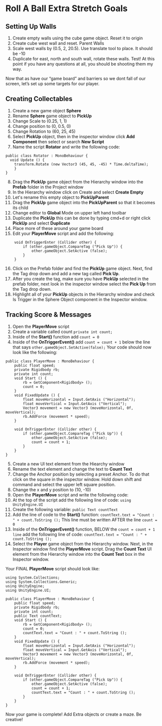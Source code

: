 # Roll A Ball Extra Stretch Goals

## Setting Up Walls

1.  Create empty walls using the cube game object. Reset it to origin
2.  Create cube west wall and reset. Parent Walls
3.  Scale west walls by (0.5, 2, 20.5). Use translate tool to place. It should be -10
4.  Duplicate for east, north and south wall, rotate these walls.
    Test! At this point if you have any questions at all, you should be shooting them my way.

Now that as have our “game board” and barriers so we dont fall of our screen, let’s set up some targets for our player.

## Creating Collectables

1.  Create a new game object **Sphere**
2.  Rename **Sphere** game object to **PickUp**
3.  Change Scale to (0.25, 1, 1)
4.  Change position to (0, 0.5, 0)
5.  Change Rotation to (60, 25, 45)
6.  Select **PickUp** object, then in the inspector window click **Add Component** then select or search **New Script**
7.  Name the script **Rotator** and write the following code:

```
public class Rotator : MonoBehaviour {
  void Update () {
    transform.Rotate (new Vector3 (45, 45, -45) * Time.deltaTime);
    }
}
```

8.  Drag the **PickUp** game object from the Hierarchy window into the **Prefab** folder in the Project window
9.  In the Hierarchy window click on Create and select **Create Empty**
10. Let's rename this empty object to **PickUpParent**
11. Drag the **PickUp** game object into the **PickUpParent** so that it becomes its child
12. Change editor to **Global** Mode on upper left hand toolbar
13. Duplicate the **PickUp** this can be done by typing cmd+d or right click **PickUp** and select **Duplicate**
14. Place more of these around your game board
15. Edit your **PlayerMove** script and add the following:

```
	void OnTriggerEnter (Collider other) {
		if (other.gameObject.CompareTag ("Pick Up")) {
			other.gameObject.SetActive (false);
		}
	}
```

16. Click on the Prefab folder and find the **PickUp** game object. Next, find the Tag drop down and add a new tag called **Pick Up**.
17. After you create the tag, make sure you have **PickUp** selected in the prefab folder, next look in the inspector window select the **Pick Up** from the Tag drop down.
18. Highlight all of your **PickUp** objects in the Hierarchy window and check Is Trigger in the Sphere Object component in the Inspector window.

## Tracking Score & Messages

1.  Open the **PlayerMove** script
2.  Create a variable called count `private int count;`
3.  Inside of the **Start()** function add `count = 0`
4.  Inside of the **OnTriggerEvent()** add `count = count + 1` below the line that says `other.gameObject.SetActive(false);`
    Your code should now look like the following:

```
public class PlayerMove : MonoBehaviour {
	public float speed;
	private Rigidbody rb;
	private int count;
	void Start () {
		rb = GetComponent<Rigidbody> ();
		count = 0;
	}
	void FixedUpdate () {
		float moveHorizontal = Input.GetAxis ("Horizontal");
		float moveVertical = Input.GetAxis ("Vertical");
		Vector3 movement = new Vector3 (moveHorizontal, 0f, moveVertical);
		rb.AddForce (movement * speed);
	}

	void OnTriggerEnter (Collider other) {
		if (other.gameObject.CompareTag ("Pick Up")) {
			other.gameObject.SetActive (false);
			count = count + 1;
		}
	}
}
```

5.  Create a new UI text element from the Hiearchy window
6.  Rename the text element and change the text to **Count Text**
7.  Change the Anchor position by selecting a preset Anchor. To do that click on the square in the inspector window. Hold down shift and command and select the upper left square position.
8.  Change the x and y position to (10, -10)
9.  Open the **PlayerMove** script and write the following code:
10. At the top of the script add the following line of code: `using UnityEngine.UI`
11. Create the following variable: `public Text countText`
12. Add the line of code to the **Start()** function: `countText.text = "Count : " + count.ToString ();` This line must be written AFTER the line `count = 0`
13. Inside of the **OnTriggerEvent()** function, BELOW the `count = count + 1 line` add the following line of code: `countText.text = "Count : " + count.ToString ();`
14. Select the **Player** game object from the Hierarchy window. Next, in the Inspector window find the **PlayerMove** script. Drag the **Count Text** UI element from the Hierarchy window into the **Count Text** box in the Inspector window.

Your FINAL **PlayerMove** script should look like:

```
using System.Collections;
using System.Collections.Generic;
using UnityEngine;
using UnityEngine.UI;

public class PlayerMove : MonoBehaviour {
	public float speed;
	private Rigidbody rb;
	private int count;
	public Text countText;
	void Start () {
		rb = GetComponent<Rigidbody> ();
		count = 0;
		countText.text = "Count : " + count.ToString ();
	}
	void FixedUpdate () {
		float moveHorizontal = Input.GetAxis ("Horizontal");
		float moveVertical = Input.GetAxis ("Vertical");
		Vector3 movement = new Vector3 (moveHorizontal, 0f, moveVertical);
		rb.AddForce (movement * speed);
	}

	void OnTriggerEnter (Collider other) {
		if (other.gameObject.CompareTag ("Pick Up")) {
			other.gameObject.SetActive (false);
			count = count + 1;
			countText.text = "Count : " + count.ToString ();
		}
	}
}
```

Now your game is complete! Add Extra objects or create a maze. Be creative!
